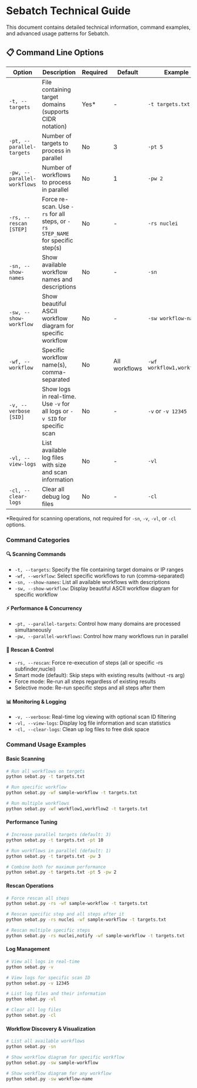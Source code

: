# Sebatch Technical Guide

This document contains detailed technical information, command examples, and advanced usage patterns for Sebatch.


## 📋 Command Line Options

| Option | Description | Required | Default | Example |
|--------|-------------|----------|---------|---------|
| `-t, --targets` | File containing target domains (supports CIDR notation) | Yes* | - | `-t targets.txt` |
| `-pt, --parallel-targets` | Number of targets to process in parallel | No | 3 | `-pt 5` |
| `-pw, --parallel-workflows` | Number of workflows to process in parallel | No | 1 | `-pw 2` |
| `-rs, --rescan [STEP]` | Force re-scan. Use `-rs` for all steps, or `-rs STEP_NAME` for specific step(s) | No | - | `-rs nuclei` |
| `-sn, --show-names` | Show available workflow names and descriptions | No | - | `-sn` |
| `-sw, --show-workflow` | Show beautiful ASCII workflow diagram for specific workflow | No | - | `-sw workflow-name` |
| `-wf, --workflow` | Specific workflow name(s), comma-separated | No | All workflows | `-wf workflow1,workflow2` |
| `-v, --verbose [SID]` | Show logs in real-time. Use `-v` for all logs or `-v SID` for specific scan | No | - | `-v` or `-v 12345` |
| `-vl, --view-logs` | List available log files with size and scan information | No | - | `-vl` |
| `-cl, --clear-logs` | Clear all debug log files | No | - | `-cl` |

*Required for scanning operations, not required for `-sn`, `-v`, `-vl`, or `-cl` options.

### Command Categories

#### 🔍 **Scanning Commands**
- `-t, --targets`: Specify the file containing target domains or IP ranges
- `-wf, --workflow`: Select specific workflows to run (comma-separated)
- `-sn, --show-names`: List all available workflows with descriptions
- `-sw, --show-workflow`: Display beautiful ASCII workflow diagram for specific workflow

#### ⚡ **Performance & Concurrency**
- `-pt, --parallel-targets`: Control how many domains are processed simultaneously
- `-pw, --parallel-workflows`: Control how many workflows run in parallel

#### 🔄 **Rescan & Control**
- `-rs, --rescan`: Force re-execution of steps (all or specific -rs subfinder,nuclei)
- Smart mode (default): Skip steps with existing results (without -rs arg)
- Force mode: Re-run all steps regardless of existing results
- Selective mode: Re-run specific steps and all steps after them

#### 📊 **Monitoring & Logging**
- `-v, --verbose`: Real-time log viewing with optional scan ID filtering
- `-vl, --view-logs`: Display log file information and scan statistics
- `-cl, --clear-logs`: Clean up log files to free disk space

### Command Usage Examples

#### Basic Scanning
```bash
# Run all workflows on targets
python sebat.py -t targets.txt

# Run specific workflow
python sebat.py -wf sample-workflow -t targets.txt

# Run multiple workflows
python sebat.py -wf workflow1,workflow2 -t targets.txt
```

#### Performance Tuning
```bash
# Increase parallel targets (default: 3)
python sebat.py -t targets.txt -pt 10

# Run workflows in parallel (default: 1)
python sebat.py -t targets.txt -pw 3

# Combine both for maximum performance
python sebat.py -t targets.txt -pt 5 -pw 2
```

#### Rescan Operations
```bash
# Force rescan all steps
python sebat.py -rs -wf sample-workflow -t targets.txt

# Rescan specific step and all steps after it
python sebat.py -rs nuclei -wf sample-workflow -t targets.txt

# Rescan multiple specific steps
python sebat.py -rs nuclei,notify -wf sample-workflow -t targets.txt
```

#### Log Management
```bash
# View all logs in real-time
python sebat.py -v

# View logs for specific scan ID
python sebat.py -v 12345

# List log files and their information
python sebat.py -vl

# Clear all log files
python sebat.py -cl
```

#### Workflow Discovery & Visualization
```bash
# List all available workflows
python sebat.py -sn

# Show workflow diagram for specific workflow
python sebat.py -sw sample-workflow

# Show workflow diagram for any workflow
python sebat.py -sw workflow-name
```